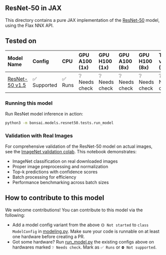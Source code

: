 ## ResNet-50 in JAX

This directory contains a pure JAX implementation of the [ResNet-50](https://huggingface.co/microsoft/resnet-50) model, using the Flax NNX API.

## Tested on

| Model Name | Config | CPU | GPU A100 (1x) | GPU H100 (1x) | GPU A100 (8x) | GPU H100 (8x) | TPU v2 (8x) | TPU v5e (1x) |
| :--- | :--- | :--- | :--- | :--- | :--- | :--- | :--- | :--- |
| [ResNet-50 v1.5](https://huggingface.co/microsoft/resnet-50) | ✅ Supported | ✅ Runs |  ❔ Needs check | ❔ Needs check | ❔ Needs check | ❔ Needs check   | ❔ Needs check  | ❔ Needs check  |

### Running this model

Run ResNet model inference in action:

```sh
python3 -m bonsai.models.resnet50.tests.run_model
```

### Validation with Real Images

For comprehensive validation of the ResNet-50 model on actual images, see the [ImageNet validation colab](tests/ResNet50_ImageNet_validation_example.ipynb). This notebook demonstrates:

- ImageNet classification on real downloaded images
- Proper image preprocessing and normalization
- Top-k predictions with confidence scores
- Batch processing for efficiency
- Performance benchmarking across batch sizes



## How to contribute to this model

We welcome contributions! You can contribute to this model via the following:
* Add a model config variant from the above `🟡 Not started` to `class ModelConfig` in [modeling.py](modeling.py). Make sure your code is runnable on at least one hardware before creating a PR.
* Got some hardware? Run [run_model.py](tests/run_model.py) the existing configs above on hardwares marked `❔ Needs check`. Mark as `✅ Runs` or `⛔️ Not supported`.
